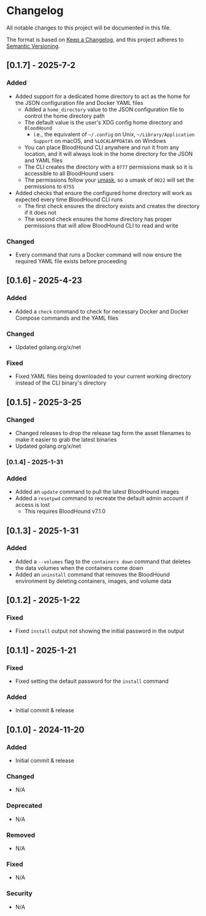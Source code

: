# Changelog
All notable changes to this project will be documented in this file.

The format is based on [Keep a Changelog](https://keepachangelog.com/en/1.0.0/),
and this project adheres to [Semantic Versioning](https://semver.org/spec/v2.0.0.html).

## [0.1.7] - 2025-7-2

### Added

* Added support for a dedicated home directory to act as the home for the JSON configuration file and Docker YAML files
  * Added a `home_directory` value to the JSON configuration file to control the home directory path
  * The default value is the user's XDG config home directory and `BloodHound`
    * i.e., the equivalent of `~/.config` on Unix, `~/Library/Application Support` on macOS, and  `%LOCALAPPDATA%` on Windows
  * You can place BloodHound CLI anywhere and run it from any location, and it will always look in the home directory for the JSON and YAML files
  * The CLI creates the directory with a `0777` permissions mask so it is accessible to all BloodHound users
  * The permissions follow your [umask](https://man7.org/linux/man-pages/man2/umask.2.html), so a umask of `0022` will set the permissions to `0755`
* Added checks that ensure the configured home directory will work as expected every time BloodHound CLI runs
  * The first check ensures the directory exists and creates the directory if it does not
  * The second check ensures the home directory has proper permissions that will allow BloodHound CLI to read and write

### Changed

* Every command that runs a Docker command will now ensure the required YAML file exists before proceeding

## [0.1.6] - 2025-4-23

### Added

* Added a `check` command to check for necessary Docker and Docker Compose commands and the YAML files

### Changed

* Updated golang.org/x/net

### Fixed

* Fixed YAML files being downloaded to your current working directory instead of the CLI binary's directory

## [0.1.5] - 2025-3-25

### Changed

* Changed releases to drop the release tag form the asset filenames to make it easier to grab the latest binaries
* Updated golang.org/x/net

### [0.1.4] - 2025-1-31

### Added

* Added an `update` command to pull the latest BloodHound images
* Added a `resetpwd` command to recreate the default admin account if access is lost
  * This requires BloodHound v7.1.0

## [0.1.3] - 2025-1-31

### Added

* Added a `--volumes` flag to the `containers down` command that deletes the data volumes when the containers come down
* Added an `uninstall` command that removes the BloodHound environment by deleting containers, images, and volume data

## [0.1.2] - 2025-1-22

### Fixed

* Fixed `install` output not showing the initial password in the output

## [0.1.1] - 2025-1-21

### Fixed

* Fixed setting the default password for the `install` command

### Added

* Initial commit & release

## [0.1.0] - 2024-11-20

### Added

* Initial commit & release

### Changed

* N/A

### Deprecated

* N/A

### Removed

* N/A

### Fixed

* N/A

### Security

* N/A
